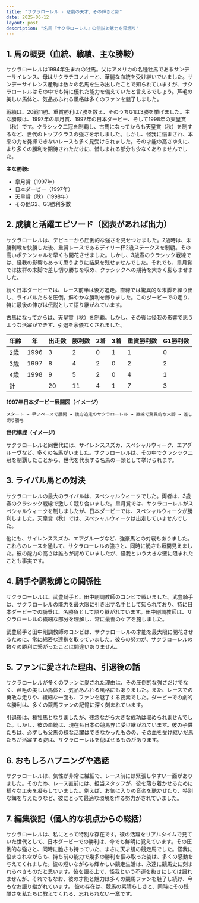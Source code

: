 ```yaml
---
title: "サクラローレル - 悲劇の天才、その輝きと影"
date: 2025-06-12
layout: post
description: "名馬『サクラローレル』の伝説と魅力を深堀り"
---
```


## 1. 馬の概要（血統、戦績、主な勝鞍）

サクラローレルは1994年生まれの牡馬。父はアメリカの名種牡馬であるサンデーサイレンス、母はサクラチヨノオーと、華麗な血統を受け継いでいました。サンデーサイレンス産駒は数々の名馬を生み出したことで知られていますが、サクラローレルはその中でも特に優れた能力を備えていたと言えるでしょう。芦毛の美しい馬体と、気品あふれる風格は多くのファンを魅了しました。

戦績は、20戦11勝。重賞勝利は7勝を数え、そのうちG1は3勝を挙げました。主な勝鞍は、1997年の皐月賞、1997年の日本ダービー、そして1998年の天皇賞（秋）です。クラシック二冠を制覇し、古馬になってからも天皇賞（秋）を制するなど、世代のトップクラスの強さを示しました。しかし、怪我に悩まされ、本来の力を発揮できないレースも多く見受けられました。その才能の高さゆえに、より多くの勝利を期待されただけに、惜しまれる部分も少なくありませんでした。

**主な勝鞍:**

* 皐月賞（1997年）
* 日本ダービー（1997年）
* 天皇賞（秋）（1998年）
* その他G2、G3勝利多数


## 2. 成績と活躍エピソード（図表があれば出力）

サクラローレルは、デビューから圧倒的な強さを見せつけました。2歳時は、未勝利戦を快勝した後、重賞レースであるデイリー杯2歳ステークスを制覇。その高いポテンシャルを早くも開花させました。しかし、3歳春のクラシック戦線では、怪我の影響もあって思うように結果を残せませんでした。それでも、皐月賞では抜群の末脚で差し切り勝ちを収め、クラシックへの期待を大きく膨らませました。

続く日本ダービーでは、レース前半は後方追走。直線では驚異的な末脚を繰り出し、ライバルたちを圧倒。鮮やかな勝利を飾りました。このダービーでの走り、特に最後の伸びは伝説として語り継がれています。

古馬になってからは、天皇賞（秋）を制覇。しかし、その後は怪我の影響で思うような活躍ができず、引退を余儀なくされました。


| 年齢 | 年 | 出走数 | 勝利数 | 2着 | 3着 | 重賞勝利数 | G1勝利数 |
|---|---|---|---|---|---|---|---|
| 2歳 | 1996 | 3 | 2 | 0 | 1 | 1 | 0 |
| 3歳 | 1997 | 8 | 4 | 2 | 0 | 2 | 2 |
| 4歳 | 1998 | 9 | 5 | 2 | 0 | 4 | 1 |
| 計 |  | 20 | 11 | 4 | 1 | 7 | 3 |


**1997年日本ダービー展開図（イメージ）**

```
スタート → 早いペースで展開 → 後方追走のサクラローレル → 直線で驚異的な末脚 → 差し切り勝ち
```

**世代構成（イメージ）**

サクラローレルと同世代には、サイレンススズカ、スペシャルウィーク、エアグルーヴなど、多くの名馬がいました。サクラローレルは、その中でクラシック二冠を制覇したことから、世代を代表する名馬の一頭として挙げられます。


## 3. ライバル馬との対決

サクラローレルの最大のライバルは、スペシャルウィークでした。両者は、3歳春のクラシック戦線で激しく競り合いました。皐月賞では、サクラローレルがスペシャルウィークを制しましたが、日本ダービーでは、スペシャルウィークが勝利しました。天皇賞（秋）では、スペシャルウィークは出走していませんでした。

他にも、サイレンススズカ、エアグルーヴなど、強豪馬との対戦もありました。これらのレースを通して、サクラローレルの強さと、同時に脆さも垣間見えました。彼の能力の高さは誰もが認めていましたが、怪我という大きな壁に阻まれたことも事実です。


## 4. 騎手や調教師との関係性

サクラローレルは、武豊騎手と、田中剛調教師のコンビで戦いました。武豊騎手は、サクラローレルの能力を最大限に引き出す名手として知られており、特に日本ダービーでの騎乗は、名勝負として語り継がれています。田中剛調教師は、サクラローレルの繊細な部分を理解し、常に最善のケアを施しました。

武豊騎手と田中剛調教師のコンビは、サクラローレルの才能を最大限に開花させるために、常に綿密な連携を取っていました。彼らの努力が、サクラローレルの数々の勝利に繋がったことは間違いありません。


## 5. ファンに愛された理由、引退後の話

サクラローレルが多くのファンに愛された理由は、その圧倒的な強さだけでなく、芦毛の美しい馬体と、気品あふれる風格にもありました。また、レースでの勇敢な走りや、繊細な一面も、ファンを魅了する要素でした。ダービーでの劇的な勝利は、多くの競馬ファンの記憶に深く刻まれています。

引退後は、種牡馬となりましたが、残念ながら大きな成功は収められませんでした。しかし、彼の血統は、現在も日本の競馬界に受け継がれています。彼の子供たちは、必ずしも父馬の様な活躍はできなかったものの、その血を受け継いだ馬たちが活躍する姿は、サクラローレルを偲ばせるものがあります。


## 6. おもしろハプニングや逸話

サクラローレルは、気性が非常に繊細で、レース前には緊張しやすい一面がありました。そのため、レース直前には、担当スタッフが、彼を落ち着かせるために様々な工夫を凝らしていました。例えば、お気に入りの音楽を聴かせたり、特別な餌を与えたりなど、彼にとって最適な環境を作る努力がされていました。


## 7. 編集後記（個人的な視点からの総括）

サクラローレルは、私にとって特別な存在です。彼の活躍をリアルタイムで見ていた世代として、日本ダービーでの勝利は、今でも鮮明に覚えています。その圧倒的な強さと、同時に脆さも持っていた、まさに天才肌の競走馬でした。怪我に悩まされながらも、持ち前の能力で幾多の勝利を掴み取った姿は、多くの感動を与えてくれました。彼の短いながらも輝かしい競走生活は、永遠に競馬史に刻まれるべきものだと思います。彼を語る上で、怪我という不運を抜きにしては語れませんが、それでもなお、彼の才能と魅力は多くの競馬ファンを魅了し続け、今もなお語り継がれています。  彼の存在は、競馬の素晴らしさと、同時にその残酷さを私たちに教えてくれる、忘れられない一章です。
